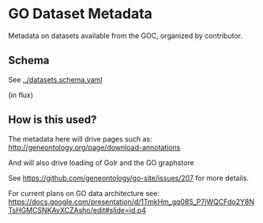 # GO Dataset Metadata

Metadata on datasets available from the GOC, organized by contributor.

## Schema

See [../datasets.schema.yaml](../datasets.schema.yaml)

(in flux)

## How is this used?

The metadata here will drive pages such as:
http://geneontology.org/page/download-annotations

And will also drive loading of Golr and the GO graphstore

See https://github.com/geneontology/go-site/issues/207 for more details.

For current plans on GO data architecture see: https://docs.google.com/presentation/d/1TmkHm_gq085_P7jWQCFdo2Y8NTsHGMCSNKAyXCZAsho/edit#slide=id.p4
